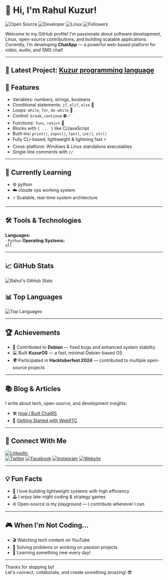 # 👋 Hi, I'm Rahul Kuzur!

![Open Source](https://img.shields.io/badge/Open%20Source-Enthusiast-brightgreen?style=flat-square)
![Developer](https://img.shields.io/badge/Developer-%F0%9F%91%8B-blue?style=flat-square)
![Linux](https://img.shields.io/badge/Linux-Debian%20%7C%20Ubuntu-red?style=flat-square)
![Followers](https://img.shields.io/github/followers/rahulkuzur?label=Follow&style=social)

Welcome to my GitHub profile! I'm passionate about software development, Linux, open-source contributions, and building scalable applications.  
Currently, I’m developing **ChatApp** — a powerful web-based platform for video, audio, and SMS chat!

---

## 🚀 Latest Project: [Kuzur programming language](https://github.com/rahulkuzur3/kuzur-Programming-Language)

## 🚀 Features

-  Variables: numbers, strings, booleans
- Conditional statements: `if`, `elif`, `else` 🔄
- Loops: `while`, `for`, `do-while` 🔁
- Control: `break`, `continue` ⛔✅
- Functions: `func`, `return` 🔹
- Blocks with `{ ... }` like C/JavaScript 
- Built-ins: `print()`, `input()`, `len()`, `int()`, `str()`
- Fully CLI-based, lightweight & lightning fast ⚡
- Cross-platform: Windows & Linux standalone executables
- Single-line comments with `//`
---

## 🌱 Currently Learning

- ⚙️ python  
- ☁️ cloude vps working system
- ⚡ Scalable, real-time system architecture

---

## 🛠️ Tools & Technologies

**Languages:**  
· `Python` 
**Operating Systems:**  
`all`

---

## 📈 GitHub Stats

![Rahul's GitHub Stats](https://github-readme-stats.vercel.app/api?username=rahulkuzur&show_icons=true&hide_title=true&hide_border=true&count_private=true&hide=prs&theme=radical)

## 📊 Top Languages

![Top Languages](https://github-readme-stats.vercel.app/api/top-langs/?username=rahulkuzur&layout=compact&theme=radical)

---

## 🏆 Achievements

- 🐧 Contributed to **Debian** — fixed bugs and enhanced system stability  
- 💻 Built **KuzurOS** — a fast, minimal Debian-based OS  
- 🌍 Participated in **Hacktoberfest 2024** — contributed to multiple open-source projects

---

## 📚 Blog & Articles

I write about tech, open-source, and development insights:

- 🛠️ [How I Built ChatRS](https://medium.com/@rahulkuzur)  
- 📡 [Getting Started with WebRTC](https://medium.com/@rahulkuzur)

---

## 📣 Connect With Me

[![LinkedIn](https://img.shields.io/badge/LinkedIn-Connect-blue?logo=linkedin&style=flat-square)](https://www.linkedin.com/in/rahulkuzur/)  
[![Twitter](https://img.shields.io/badge/Twitter-Follow-blue?logo=twitter&style=flat-square)](https://twitter.com/rahulkuzur)
[![Facebook](https://img.shields.io/badge/Facebook-Follow-blue?logo=twitter&style=flat-square)](https://facebook.com/rahulkuzur01)
[![Instagram](https://img.shields.io/badge/Instagram-Follow-blue?logo=twitter&style=flat-square)](https://instagram.com/rahulkuzur3)
[![Website](https://img.shields.io/badge/Website-Follow-blue?logo=twitter&style=flat-square)](https://kuzur.xyz)

---

## 💡 Fun Facts

- 🧠 I love building lightweight systems with high efficiency  
- 🕹️ I enjoy late-night coding & strategy games  
- 🌐 Open-source is my playground — I contribute whenever I can

---

## 🎮 When I'm Not Coding...

- 🎬 Watching tech content on YouTube  
- 🧩 Solving problems or working on passion projects  
- 🌱 Learning something new every day!

---

Thanks for stopping by!  
Let's connect, collaborate, and create something amazing! 😎
